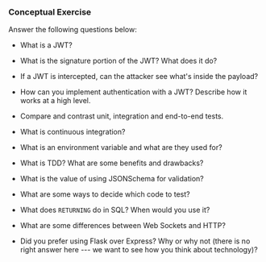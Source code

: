 ### Conceptual Exercise

Answer the following questions below:

- What is a JWT?
    <!-- JWT stands for JSON Web Token, which is a compact, URL-safe means of representing claims to be transferred between two parties. -->

- What is the signature portion of the JWT?  What does it do?
<!-- The signature is created by taking the header, the payload, and a secret key known only to the parties involved, and hashing them together to produce a unique signature. This signature is used to verify that the token has not been tampered with during transmission. -->

- If a JWT is intercepted, can the attacker see what's inside the payload?
  <!-- Yes, they can see the contents of the payload as it is a base64-encoded string that is not encrypted. However, they cannot modify the contents of the payload without knowing the secret key used to sign the token. -->

- How can you implement authentication with a JWT?  Describe how it works at a high level.
  <!-- Token verification: For subsequent requests that require authentication, the client includes the JWT in the request header, using the "Authorization" header with the "Bearer" scheme. The server verifies the token by checking its signature and validity, and then extracts the user's identity from the token payload. -->
  

- Compare and contrast unit, integration and end-to-end tests.
  <!-- Unit tests:
  Unit tests are focused on testing individual components or units of code in isolation from the rest of the application. They verify the behavior of a single function, method, or class.
  <!-- Integration tests:
  Integration tests verify that different components of an application work correctly when combined. They test the interactions between different parts of the application, such as between a web server and a database or between microservices.
  <-- End-to-end tests:
  End-to-end tests simulate user interactions with the application and test the entire system, from the user interface down to the database. They ensure that the application works as expected in a real-world scenario and catch issues that may not be detected by unit or integration tests.

- What is a mock? What are some things you would mock?
  <!-- a mock is a test double that simulates the behavior of a real object or system. Mocks are used to isolate the code being tested from its dependencies, such as external services or data stores. They allow developers to test the code in isolation and verify that it behaves correctly without relying on external dependencies. -->

- What is continuous integration?
  <!-- Continuous Integration is when developers regularly merge their code changes into a central repository and run automated tests to verify that the changes don't introduce new issues or conflicts with existing code. -->

- What is an environment variable and what are they used for?
    <!-- An environment variable is a dynamic value that can be set outside of a program or script and is available to that program or script as it runs. Environment variables are used to store system-wide configuration settings, as well as information specific to a particular user or process. -->

- What is TDD? What are some benefits and drawbacks?
  <!-- It is a software development practice where developers write automated tests before writing the actual code. Some benefits include:
  Improved Code quality, faster feedback, better collaboration, reduced debugging time. 
  Some drawbacks include: 
  increased development time, over-reliance on tests, learning curve, maintenance overhead.-->

- What is the value of using JSONSchema for validation?
  <!-- JSONSchema helps ensure that the data you are working with is consistent and conforms to a specific structure, avoiding data inconsistencies that can cause issues down the line. -->

- What are some ways to decide which code to test?
  <!-- Prioritize testing code that is critical to the functionality of the system or application and code that is complex, such as algorithms or business logic. Prioritize testing based on the specific requirements and objectives of the project, and to balance the testing effort with available resources and project timelines.-->

- What does `RETURNING` do in SQL? When would you use it?
<!-- RETURNING is a clause that is used to return data from an INSERT, UPDATE, or DELETE statement. It is typically used in conjunction with INSERT or UPDATE statements to return data that has been modified by the statement.  -->

- What are some differences between Web Sockets and HTTP?
<!-- An HTTP starts sending data as responses when a request is received, whereas Websockets send and receives data based on data availability. -->

- Did you prefer using Flask over Express? Why or why not (there is no right
  answer here --- we want to see how you think about technology)?

  <!-- I personally prefer flask. 
  Flask benefits from the large and diverse Python ecosystem, which provides a wealth of libraries and tools that can be used in conjunction with the framework to build powerful and scalable web applications.\
  It is also a lightweight framework that doesn't require much in terms of resources, making it a good choice for smaller or less resource-intensive projects. -->
